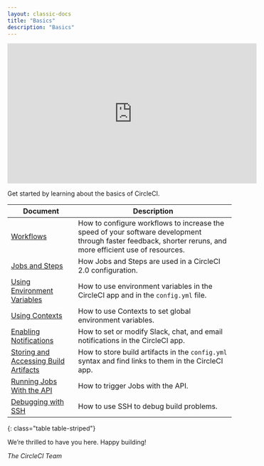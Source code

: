 ```yaml
---
layout: classic-docs
title: "Basics"
description: "Basics"
---
```



<iframe width="560" height="315" src="https://www.youtube.com/embed/KhjwnTD4oec" frameborder="0" allowfullscreen></iframe>

Get started by learning about the basics of CircleCI.

Document | Description
----|----------
<a href="{{ site.baseurl }}/2.0/workflows/">Workflows</a> | How to configure workflows to increase the speed of your software development through faster feedback, shorter reruns, and more efficient use of resources.
<a href="{{ site.baseurl }}/2.0/jobs-steps/">Jobs and Steps</a> | How Jobs and Steps are used in a CircleCI 2.0 configuration.
<a href="{{ site.baseurl }}/2.0/env-vars/">Using Environment Variables</a> | How to use environment variables in the CircleCI app and in the `config.yml` file.
<a href="{{ site.baseurl }}/2.0/contexts/">Using Contexts</a> | How to use Contexts to set global environment variables.
<a href="{{ site.baseurl }}/2.0/notifications/">Enabling Notifications</a> | How to set or modify Slack, chat, and email notifications in the CircleCI app.
<a href="{{ site.baseurl }}/2.0/artifacts/">Storing and Accessing Build Artifacts</a> | How to store build artifacts in the `config.yml` syntax and find links to them in the CircleCI app.
<a href="{{ site.baseurl }}/2.0/api-job-trigger/">Running Jobs With the API</a> | How to trigger Jobs with the API.
<a href="{{ site.baseurl }}/2.0/ssh-access-jobs/">Debugging with SSH</a> | How to use SSH to debug build problems.
{: class="table table-striped"}

We’re thrilled to have you here. Happy building!

_The CircleCI Team_
